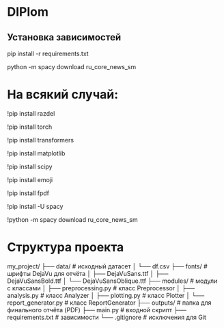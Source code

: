 # DIPlom

## Установка зависимостей
pip install -r requirements.txt

python -m spacy download ru_core_news_sm


# На всякий случай:

!pip install razdel

!pip install torch

!pip install transformers

!pip install matplotlib

!pip install scipy

!pip install emoji

!pip install fpdf

!pip install -U spacy

!python -m spacy download ru_core_news_sm


# Структура проекта
my_project/
├── data/                       # исходный датасет
│   └── df.csv
├── fonts/                      # шрифты DejaVu для отчёта
│   ├── DejaVuSans.ttf
│   ├── DejaVuSansBold.ttf
│   └── DejaVuSansOblique.ttf
├── modules/                    # модули с классами
│   ├── preprocessing.py        # класс Preprocessor
│   ├── analysis.py             # класс Analyzer
│   ├── plotting.py             # класс Plotter
│   └── report_generator.py     # класс ReportGenerator
├── outputs/                    # папка для финального отчёта (PDF)
├── main.py                     # входной скрипт
├── requirements.txt            # зависимости
└── .gitignore                  # исключения для Git

